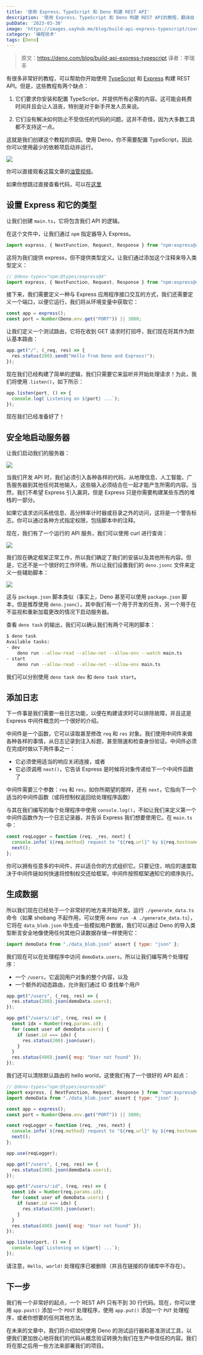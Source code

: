 ```yaml
---
title: '使用 Express、TypeScript 和 Deno 构建 REST API'
description: '使用 Express、TypeScript 和 Deno 构建 REST API的教程，翻译自 Deno 官方博客。'
pubDate: '2023-03-30'
image: 'https://images.sayhub.me/blog/build-api-express-typescript/cover.png'
category: '编程技术'
tags: [Deno]
---
```


> 原文：https://deno.com/blog/build-api-express-typescript
> 译者：李瑞丰

有很多非常好的教程，可以帮助你开始使用 [TypeScript](https://www.typescriptlang.org/) 和 [Express](https://expressjs.com/) 构建 REST API。但是，这些教程有两个缺点：

1. 它们要求你安装和配置 TypeScript，并提供所有必需的内容。这可能会耗费时间并且会让人沮丧，特别是对于新手开发人员来说。

2. 它们没有解决如何防止不受信任的代码的问题。这并不奇怪，因为大多数工具都不支持这一点。

这就是我们创建这个教程的原因。使用 Deno，你不需要配置 TypeScript，因此你可以使用最少的依赖项启动并运行。

![](https://images.sayhub.me/blog/build-api-express-typescript/deno1.png)

你可以直接观看这篇文章的[油管视频](https://www.youtube.com/watch?v=TDFv2hBRUtQ)。

如果你想跳过直接查看代码，可以在[这里](https://github.com/tinkertim/deno-express-project)

## 设置 Express 和它的类型

让我们创建 `main.ts`，它将包含我们 API 的逻辑。

在这个文件中，让我们通过 `npm` 指定器导入 Express。

```js
import express, { NextFunction, Request, Response } from "npm:express@4.18.2";
```

这将为我们提供 express，但不提供类型定义。让我们通过添加这个注释来导入类型定义：

```js
// @deno-types="npm:@types/express@4"
import express, { NextFunction, Request, Response } from "npm:express@4.18.2";
```

接下来，我们需要定义一种与 Express 应用程序接口交互的方式，我们还需要定义一个端口，以便它运行，我们将从环境变量中获取它：

```js
const app = express();
const port = Number(Deno.env.get("PORT")) || 3000;
```

让我们定义一个测试路由，它将在收到 GET 请求时打招呼，我们现在将其作为默认基本路由：

```js
app.get("/", (_req, res) => {
  res.status(200).send("Hello from Deno and Express!");
});
```

现在我们已经构建了简单的逻辑，我们只需要它来监听并开始处理请求！为此，我们将使用 .`listen()`，如下所示：

```js
app.listen(port, () => {
  console.log(`Listening on ${port} ...`);
});
```

现在我们已经准备好了！

## 安全地启动服务器

让我们启动我们的服务器：

![](https://images.sayhub.me/blog/build-api-express-typescript/deno-run-permissions.png)

当我们开发 API 时，我们必须引入各种各样的代码，从地理信息、人工智能、广告服务器到其他任何其他输入，这些输入必须结合在一起才能产生所需的内容。当然，我们不希望 Express 引入漏洞，但是 Express 只是你需要构建某些东西的堆栈的一部分。

如果它请求访问系统信息、高分辨率计时器或目录之外的访问，这将是一个警告标志。你可以通过各种方式指定权限，包括脚本中的注释。

现在，我们有了一个运行的 API 服务，我们可以使用 curl 进行查询：

![](https://images.sayhub.me/blog/build-api-express-typescript/deno-express-hello.png)

我们现在确定框架正常工作，所以我们确定了我们的安装以及其他所有内容。但是，它还不是一个很好的工作环境，所以让我们设置我们的 `deno.jsonc` 文件来定义一些辅助脚本：

![](https://images.sayhub.me/blog/build-api-express-typescript/deno-tasks-config.png)

这与 `package.json` 脚本类似（事实上，Deno 甚至可以使用 `package.json` 脚本，但是推荐使用 `deno.jsonc`），其中我们有一个用于开发的任务，另一个用于在不监视和重新加载更改的情况下启动服务器。

查看 `deno task` 的输出，我们可以确认我们有两个可用的脚本：

```bash
$ deno task
Available tasks:
- dev
    deno run --allow-read --allow-net --allow-env --watch main.ts
- start
    deno run --allow-read --allow-net --allow-env main.ts
```

我们可以分别使用 `deno task dev` 和 `deno task start`。

## 添加日志

下一件事是我们需要一些日志功能，以便在构建请求时可以排除故障，并且这是 Express 中间件概念的一个很好的介绍。

中间件是一个函数，它可以读取甚至修改 `req` 和 `res` 对象。我们使用中间件来做各种各样的事情，从日志记录到注入标题，甚至限速和检查身份验证。中间件必须在完成时做以下两件事之一：

- 它必须使用适当的响应关闭连接，或者
- 它必须调用 `next()`，它告诉 Express 是时候将对象传递给下一个中间件函数了

中间件需要三个参数：`req` 和 `res`，如你所期望的那样，还有 `next`，它指向下一个适当的中间件函数（或将控制权返回给处理程序函数）

与其在我们编写的每个处理程序中使用 `console.log()`，不如让我们来定义第一个中间件函数作为一个日志记录器，并告诉 Express 我们想要使用它。在 `main.ts` 中：

```js
const reqLogger = function (req, _res, next) {
  console.info(`${req.method} request to "${req.url}" by ${req.hostname}`);
  next();
};
```

你可以拥有任意多的中间件，并以适合你的方式组织它。只要记住，响应的速度取决于中间件链如何快速将控制权交还给框架。中间件按照框架通知它的顺序执行。

## 生成数据

所以我们现在已经处于一个非常好的地方来开始开发。运行 `./generate_data.ts` 命令（如果 shebang 不起作用，可以使用 `deno run -A ./generate_data.ts`），它将在 `data_blob.json` 中生成一些模拟用户数据，我们可以通过 Deno 的导入类型断言安全地像使用任何其他只读数据存储一样使用它：

```js
import demoData from "./data_blob.json" assert { type: "json" };
```

我们现在可以在处理程序中访问 `demoData.users`，所以让我们编写两个处理程序：

- 一个 `/users`，它返回用户对象的整个内容，以及
- 一个额外的动态路由，允许我们通过 ID 查找单个用户

```js
app.get("/users", (_req, res) => {
  res.status(200).json(demoData.users);
});

app.get("/users/:id", (req, res) => {
  const idx = Number(req.params.id);
  for (const user of demoData.users) {
    if (user.id === idx) {
      res.status(200).json(user);
    }
  }
  res.status(400).json({ msg: "User not found" });
});
```

我们还可以清除默认路由的 hello world，这使我们有了一个很好的 API 起点：

```js
// @deno-types="npm:@types/express@4"
import express, { NextFunction, Request, Response } from "npm:express@4.18.2";
import demoData from "./data_blob.json" assert { type: "json" };

const app = express();
const port = Number(Deno.env.get("PORT")) || 3000;

const reqLogger = function (req, _res, next) {
  console.info(`${req.method} request to "${req.url}" by ${req.hostname}`);
  next();
};

app.use(reqLogger);

app.get("/users", (_req, res) => {
  res.status(200).json(demoData.users);
});

app.get("/users/:id", (req, res) => {
  const idx = Number(req.params.id);
  for (const user of demoData.users) {
    if (user.id === idx) {
      res.status(200).json(user);
    }
  }
  res.status(400).json({ msg: "User not found" });
});

app.listen(port, () => {
  console.log(`Listening on ${port} ...`);
});
```

请注意，`Hello, world!` 处理程序已被删除（并且在链接的存储库中不存在）。

## 下一步
我们有一个非常好的起点，一个 REST API 只有不到 30 行代码。现在，你可以使用 `app.post()` 添加一个 `POST` 处理程序，使用 `app.put()` 添加一个 `PUT` 处理程序，或者你想要的任何其他方法。

在未来的文章中，我们将介绍如何使用 Deno 的测试运行器和基准测试工具，以便我们更加放心地将我们的代码从概念验证转换为我们在生产中信任的内容。我们将在那之后用一些方法来部署我们的项目。
